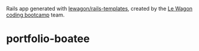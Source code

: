 Rails app generated with [lewagon/rails-templates](https://github.com/lewagon/rails-templates), created by the [Le Wagon coding bootcamp](https://www.lewagon.com) team.
# portfolio-boatee
